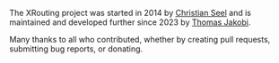 The XRouting project was started in 2014 by [Christian Seel](https://seda.digital)
and is maintained and developed further since 2023 by [Thomas
Jakobi](https://github.com/jako).

Many thanks to all who contributed, whether by creating pull requests,
submitting bug reports, or donating.
